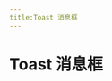 ```yaml
---
title:Toast 消息框
---
```

# Toast 消息框
<ClientOnly>
<toast-demos></toast-demos>
<toast-type-demos></toast-type-demos>
<toast-text-demos></toast-text-demos>
</ClientOnly>




